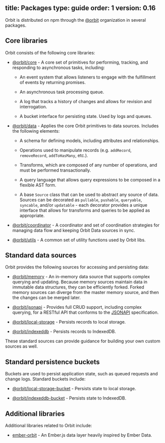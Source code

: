title: Packages
type: guide
order: 1
version: 0.16
---

Orbit is distributed on npm through the
[@orbit](https://www.npmjs.com/org/orbit) organization in several packages.

## Core libraries

Orbit consists of the following core libraries:

* [@orbit/core](https://www.npmjs.com/package/@orbit/core) - A core
set of primitives for performing, tracking, and responding to asynchronous
tasks, including:

  * An event system that allows listeners to engage with the fulfillment of
    events by returning promises.

  * An asynchronous task processing queue.

  * A log that tracks a history of changes and allows for revision and
    interrogation.

  * A bucket interface for persisting state. Used by logs and queues.

* [@orbit/data](https://www.npmjs.com/package/@orbit/data) - Applies
the core Orbit primitives to data sources. Includes the following elements:

  * A schema for defining models, including attributes and relationships.

  * Operations used to manipulate records (e.g. `addRecord`, `removeRecord`,
    `addToHasMany`, etc.).

  * Transforms, which are composed of any number of operations, and must be
    performed transactionally.

  * A query language that allows query expressions to be composed in a flexible
    AST form.

  * A base `Source` class that can be used to abstract any source of data.
    Sources can be decorated as `pullable`, `pushable`, `queryable`, `syncable`,
    and/or `updatable` - each decorator provides a unique interface that allows
    for transforms and queries to be applied as appropriate.

* [@orbit/coordinator](https://www.npmjs.com/package/@orbit/coordinator) -
  A coordinator and set of coordination strategies for managing data flow and
  keeping Orbit Data sources in sync.

* [@orbit/utils](https://www.npmjs.com/package/@orbit/utils) - A
common set of utility functions used by Orbit libs.

## Standard data sources

Orbit provides the following sources for accessing and persisting data:

* [@orbit/memory](https://www.npmjs.com/package/@orbit/memory) - An
  in-memory data source that supports complex querying and updating. Because
  memory sources maintain data in immutable data structures, they can be efficiently
  forked. Forked memory sources can diverge from the master memory source, and then the changes
  can be merged later.

* [@orbit/jsonapi](https://www.npmjs.com/package/@orbit/jsonapi) -
  Provides full CRUD support, including complex querying, for a RESTful API that
  conforms to the [JSONAPI](http://jsonapi.org/) specification.

* [@orbit/local-storage](https://www.npmjs.com/package/@orbit/local-storage) -
Persists records to local storage.

* [@orbit/indexeddb](https://www.npmjs.com/package/@orbit/indexeddb) -
Persists records to IndexedDB.

These standard sources can provide guidance for building your own custom sources
as well.

## Standard persistence buckets

Buckets are used to persist application state, such as queued requests and
change logs. Standard buckets include:

* [@orbit/local-storage-bucket](https://www.npmjs.com/package/@orbit/local-storage-bucket) -
Persists state to local storage.

* [@orbit/indexeddb-bucket](https://www.npmjs.com/package/@orbit/indexeddb-bucket) -
Persists state to IndexedDB.

## Additional libraries

Additional libraries related to Orbit include:

* [ember-orbit](https://www.npmjs.com/package/ember-orbit) - An Ember.js data
  layer heavily inspired by Ember Data.
